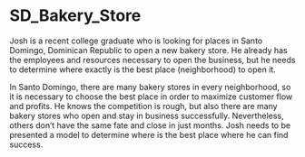 # SD_Bakery_Store
Josh is a recent college graduate who is looking for places in Santo Domingo, Dominican Republic to open a new bakery store. He already has the employees and resources necessary to open the business, but he needs to determine where exactly is the best place (neighborhood) to open it.  

In Santo Domingo, there are many bakery stores in every neighborhood, so it is necessary to choose the best place in order to maximize customer flow and profits. He knows the competition is rough, but also there are many bakery stores who open and stay in business successfully. Nevertheless, others don’t have the same fate and close in just months. Josh needs to be presented a model to determine where is the best place where he can find success.

